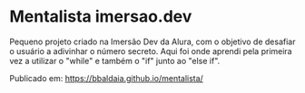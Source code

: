 # Mentalista imersao.dev

Pequeno projeto criado na Imersão Dev da Alura, com o objetivo de desafiar o usuário a adivinhar o número secreto. Aqui foi onde aprendi pela primeira vez a utilizar o "while" e também o "if" junto ao "else if". 

Publicado em: https://bbaldaia.github.io/mentalista/

